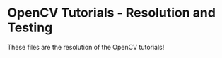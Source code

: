 # OpenCV Tutorials - Resolution and Testing

These files are the resolution of the OpenCV tutorials!
